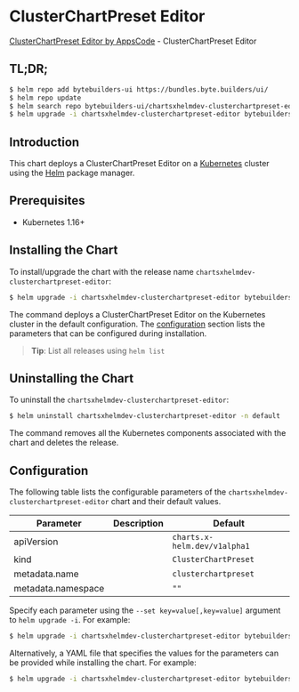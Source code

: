 # ClusterChartPreset Editor

[ClusterChartPreset Editor by AppsCode](https://byte.builders) - ClusterChartPreset Editor

## TL;DR;

```bash
$ helm repo add bytebuilders-ui https://bundles.byte.builders/ui/
$ helm repo update
$ helm search repo bytebuilders-ui/chartsxhelmdev-clusterchartpreset-editor --version=v0.4.18
$ helm upgrade -i chartsxhelmdev-clusterchartpreset-editor bytebuilders-ui/chartsxhelmdev-clusterchartpreset-editor -n default --create-namespace --version=v0.4.18
```

## Introduction

This chart deploys a ClusterChartPreset Editor on a [Kubernetes](http://kubernetes.io) cluster using the [Helm](https://helm.sh) package manager.

## Prerequisites

- Kubernetes 1.16+

## Installing the Chart

To install/upgrade the chart with the release name `chartsxhelmdev-clusterchartpreset-editor`:

```bash
$ helm upgrade -i chartsxhelmdev-clusterchartpreset-editor bytebuilders-ui/chartsxhelmdev-clusterchartpreset-editor -n default --create-namespace --version=v0.4.18
```

The command deploys a ClusterChartPreset Editor on the Kubernetes cluster in the default configuration. The [configuration](#configuration) section lists the parameters that can be configured during installation.

> **Tip**: List all releases using `helm list`

## Uninstalling the Chart

To uninstall the `chartsxhelmdev-clusterchartpreset-editor`:

```bash
$ helm uninstall chartsxhelmdev-clusterchartpreset-editor -n default
```

The command removes all the Kubernetes components associated with the chart and deletes the release.

## Configuration

The following table lists the configurable parameters of the `chartsxhelmdev-clusterchartpreset-editor` chart and their default values.

|     Parameter      | Description |                 Default                 |
|--------------------|-------------|-----------------------------------------|
| apiVersion         |             | <code>charts.x-helm.dev/v1alpha1</code> |
| kind               |             | <code>ClusterChartPreset</code>         |
| metadata.name      |             | <code>clusterchartpreset</code>         |
| metadata.namespace |             | <code>""</code>                         |


Specify each parameter using the `--set key=value[,key=value]` argument to `helm upgrade -i`. For example:

```bash
$ helm upgrade -i chartsxhelmdev-clusterchartpreset-editor bytebuilders-ui/chartsxhelmdev-clusterchartpreset-editor -n default --create-namespace --version=v0.4.18 --set apiVersion=charts.x-helm.dev/v1alpha1
```

Alternatively, a YAML file that specifies the values for the parameters can be provided while
installing the chart. For example:

```bash
$ helm upgrade -i chartsxhelmdev-clusterchartpreset-editor bytebuilders-ui/chartsxhelmdev-clusterchartpreset-editor -n default --create-namespace --version=v0.4.18 --values values.yaml
```
